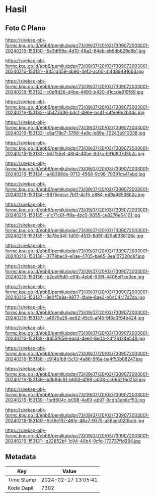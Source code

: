 # Hasil

## Foto C Plano

https://sirekap-obj-formc.kpu.go.id/ebb6/pemilu/pdpr/73/09/07/20/03/7309072003001-20240216-153130--5a3df59e-4d10-48a2-84eb-eb9db629e6b1.jpg

https://sirekap-obj-formc.kpu.go.id/ebb6/pemilu/pdpr/73/09/07/20/03/7309072003001-20240216-153131--9451d459-ab90-4ef2-ac60-a14d894916b3.jpg

https://sirekap-obj-formc.kpu.go.id/ebb6/pemilu/pdpr/73/09/07/20/03/7309072003001-20240216-153132--c0effd26-d4be-4493-b420-d1ccde819f89.jpg

https://sirekap-obj-formc.kpu.go.id/ebb6/pemilu/pdpr/73/09/07/20/03/7309072003001-20240216-153132--cb473d36-bdcf-496e-bcd1-c4fee6e2b34c.jpg

https://sirekap-obj-formc.kpu.go.id/ebb6/pemilu/pdpr/73/09/07/20/03/7309072003001-20240216-153133--c8af79e7-3768-4e8c-b89e-70243e910338.jpg

https://sirekap-obj-formc.kpu.go.id/ebb6/pemilu/pdpr/73/09/07/20/03/7309072003001-20240216-153133--b67f55ef-48b4-40be-9d7a-b91d907d3b2c.jpg

https://sirekap-obj-formc.kpu.go.id/ebb6/pemilu/pdpr/73/09/07/20/03/7309072003001-20240216-153134--a48388de-9713-4568-9c98-79391ce41ebd.jpg

https://sirekap-obj-formc.kpu.go.id/ebb6/pemilu/pdpr/73/09/07/20/03/7309072003001-20240216-153134--9875edcd-7b11-4cf5-a884-e49a48538b2a.jpg

https://sirekap-obj-formc.kpu.go.id/ebb6/pemilu/pdpr/73/09/07/20/03/7309072003001-20240216-153135--e1c71c8f-ff8a-4bc0-9055-ce8276e64101.jpg

https://sirekap-obj-formc.kpu.go.id/ebb6/pemilu/pdpr/73/09/07/20/03/7309072003001-20240216-153135--3e78e34f-1d00-4513-8d9f-d29a6336126c.jpg

https://sirekap-obj-formc.kpu.go.id/ebb6/pemilu/pdpr/73/09/07/20/03/7309072003001-20240216-153136--3778bec9-e0ae-4705-be65-8ea127320d6f.jpg

https://sirekap-obj-formc.kpu.go.id/ebb6/pemilu/pdpr/73/09/07/20/03/7309072003001-20240216-153136--b2ce95d0-c61b-4eb8-939f-4406ef1ce3ee.jpg

https://sirekap-obj-formc.kpu.go.id/ebb6/pemilu/pdpr/73/09/07/20/03/7309072003001-20240216-153137--8e0f5b8a-9877-4bde-8ae2-b6404c17d7db.jpg

https://sirekap-obj-formc.kpu.go.id/ebb6/pemilu/pdpr/73/09/07/20/03/7309072003001-20240216-153137--a4675e26-ee62-45c5-af45-9f6e3f94b424.jpg

https://sirekap-obj-formc.kpu.go.id/ebb6/pemilu/pdpr/73/09/07/20/03/7309072003001-20240216-153138--9055f856-eaa3-4ee2-8e04-2df26124e548.jpg

https://sirekap-obj-formc.kpu.go.id/ebb6/pemilu/pdpr/73/09/07/20/03/7309072003001-20240216-153138--c914b1b9-5c13-4a86-9f6a-ba4f50b08247.jpg

https://sirekap-obj-formc.kpu.go.id/ebb6/pemilu/pdpr/73/09/07/20/03/7309072003001-20240216-153139--b0b8dc91-b600-4f89-a038-cc6652f6d253.jpg

https://sirekap-obj-formc.kpu.go.id/ebb6/pemilu/pdpr/73/09/07/20/03/7309072003001-20240216-153139--1bdf604c-b098-4a69-ab97-8cdb3eb8cf50.jpg

https://sirekap-obj-formc.kpu.go.id/ebb6/pemilu/pdpr/73/09/07/20/03/7309072003001-20240216-153140--9cf6e137-46fe-46a7-9375-a56aec020bdb.jpg

https://sirekap-obj-formc.kpu.go.id/ebb6/pemilu/pdpr/73/09/07/20/03/7309072003001-20240216-153131--d22852bf-1c94-40b4-9cfd-172737ffd284.jpg


## Metadata

| Key        | Value               |
| ---------- | ------------------- |
| Time Stamp | 2024-02-17 13:05:41 |
| Kode Dapil | 7302                |



